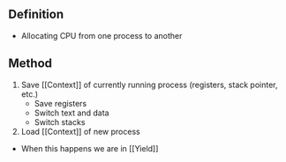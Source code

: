 ## Definition
- Allocating CPU from one process to another
## Method
1. Save [[Context]] of currently running process (registers, stack pointer, etc.)
	- Save registers
	- Switch text and data
	- Switch stacks
2. Load [[Context]] of new process 
- When this happens we are in [[Yield]]